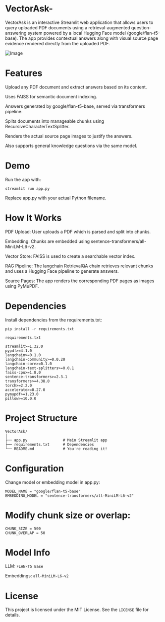 # VectorAsk-

VectorAsk is an interactive Streamlit web application that allows users to query uploaded PDF documents using a retrieval-augmented question-answering system powered by a local Hugging Face model (google/flan-t5-base). The app provides contextual answers along with visual source page evidence rendered directly from the uploaded PDF.

![Image](https://github.com/user-attachments/assets/6ff1914e-e57c-46bc-9a03-9232a5df0663)



# Features

Upload any PDF document and extract answers based on its content.

Uses FAISS for semantic document indexing.

Answers generated by google/flan-t5-base, served via transformers pipeline.

Splits documents into manageable chunks using RecursiveCharacterTextSplitter.

Renders the actual source page images to justify the answers.

Also supports general knowledge questions via the same model.


# Demo
Run the app with:



    streamlit run app.py
Replace app.py with your actual Python filename.


# How It Works

PDF Upload: User uploads a PDF which is parsed and split into chunks.

Embedding: Chunks are embedded using sentence-transformers/all-MiniLM-L6-v2.

Vector Store: FAISS is used to create a searchable vector index.

RAG Pipeline: The langchain RetrievalQA chain retrieves relevant chunks and uses a Hugging Face pipeline to generate answers.

Source Pages: The app renders the corresponding PDF pages as images using PyMuPDF.


# Dependencies

Install dependencies from the requirements.txt:


    pip install -r requirements.txt

`requirements.txt`

    streamlit>=1.32.0
    pypdf>=4.1.0
    langchain>=0.1.0
    langchain-community>=0.0.20
    langchain-core>=0.1.0
    langchain-text-splitters>=0.0.1
    faiss-cpu>=1.8.0
    sentence-transformers>=2.3.1
    transformers>=4.38.0
    torch>=2.2.0
    accelerate>=0.27.0
    pymupdf>=1.23.0
    pillow>=10.0.0


# Project Structure

    VectorAsk/
    │
    ├── app.py                # Main Streamlit app
    ├── requirements.txt      # Dependencies
    └── README.md             # You're reading it!


# Configuration
Change model or embedding model in app.py:

    MODEL_NAME = "google/flan-t5-base"
    EMBEDDING_MODEL = "sentence-transformers/all-MiniLM-L6-v2"

# Modify chunk size or overlap:

    CHUNK_SIZE = 500
    CHUNK_OVERLAP = 50

# Model Info

LLM: `FLAN-T5 Base`

Embeddings: `all-MiniLM-L6-v2`



# License

This project is licensed under the MIT License. See the `LICENSE` file for details.


